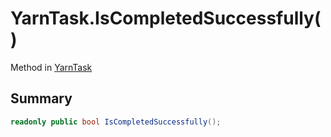 # YarnTask.IsCompletedSuccessfully()

Method in [YarnTask](/docs/api/csharp/yarn.unity.yarntask-1.md)

## Summary



```csharp
readonly public bool IsCompletedSuccessfully();
```

